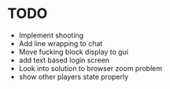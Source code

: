 # TODO
* Implement shooting
* Add line wrapping to chat
* Move fucking block display to gui
* add text based login screen
* Look into solution to browser zoom problem
* show other players state properly
